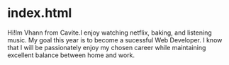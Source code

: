 # index.html
Hi!Im Vhann from Cavite.I enjoy watching netflix, baking, and listening music.
My goal this year is to become a sucessful Web Developer.
I know that I will be passionately enjoy my chosen career while maintaining excellent balance between home and work.
